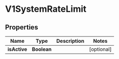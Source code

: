 # V1SystemRateLimit

## Properties
Name | Type | Description | Notes
------------ | ------------- | ------------- | -------------
**isActive** | **Boolean** |  |  [optional]
